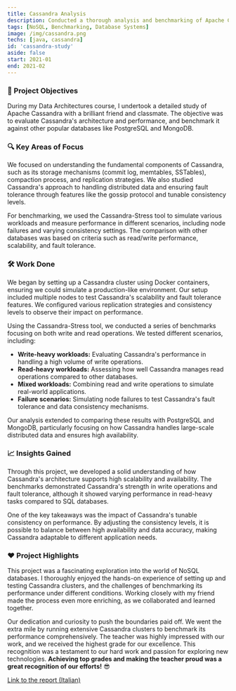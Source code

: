 ```yaml
---
title: Cassandra Analysis
description: Conducted a thorough analysis and benchmarking of Apache Cassandra, comparing its performance with other database technologies.
tags: [NoSQL, Benchmarking, Database Systems]
image: /img/cassandra.png
techs: [java, cassandra]
id: 'cassandra-study'
aside: false
start: 2021-01
end: 2021-02
---
```


### 🎯 Project Objectives
During my Data Architectures course, I undertook a detailed study of Apache Cassandra with a brilliant friend and classmate. The objective was to evaluate Cassandra's architecture and performance, and benchmark it against other popular databases like PostgreSQL and MongoDB.

### 🔍 Key Areas of Focus
We focused on understanding the fundamental components of Cassandra, such as its storage mechanisms (commit log, memtables, SSTables), compaction process, and replication strategies. We also studied Cassandra's approach to handling distributed data and ensuring fault tolerance through features like the gossip protocol and tunable consistency levels.

For benchmarking, we used the Cassandra-Stress tool to simulate various workloads and measure performance in different scenarios, including node failures and varying consistency settings. The comparison with other databases was based on criteria such as read/write performance, scalability, and fault tolerance.

### 🛠️ Work Done
We began by setting up a Cassandra cluster using Docker containers, ensuring we could simulate a production-like environment. Our setup included multiple nodes to test Cassandra's scalability and fault tolerance features. We configured various replication strategies and consistency levels to observe their impact on performance.

Using the Cassandra-Stress tool, we conducted a series of benchmarks focusing on both write and read operations. We tested different scenarios, including:

- **Write-heavy workloads:** Evaluating Cassandra's performance in handling a high volume of write operations.
- **Read-heavy workloads:** Assessing how well Cassandra manages read operations compared to other databases.
- **Mixed workloads:** Combining read and write operations to simulate real-world applications.
- **Failure scenarios:** Simulating node failures to test Cassandra's fault tolerance and data consistency mechanisms.

Our analysis extended to comparing these results with PostgreSQL and MongoDB, particularly focusing on how Cassandra handles large-scale distributed data and ensures high availability.

### 📈 Insights Gained
Through this project, we developed a solid understanding of how Cassandra's architecture supports high scalability and availability. The benchmarks demonstrated Cassandra's strength in write operations and fault tolerance, although it showed varying performance in read-heavy tasks compared to SQL databases.

One of the key takeaways was the impact of Cassandra's tunable consistency on performance. By adjusting the consistency levels, it is possible to balance between high availability and data accuracy, making Cassandra adaptable to different application needs.

### ❤️ Project Highlights
This project was a fascinating exploration into the world of NoSQL databases. I thoroughly enjoyed the hands-on experience of setting up and testing Cassandra clusters, and the challenges of benchmarking its performance under different conditions. Working closely with my friend made the process even more enriching, as we collaborated and learned together.

Our dedication and curiosity to push the boundaries paid off. We went the extra mile by running extensive Cassandra clusters to benchmark its performance comprehensively. The teacher was highly impressed with our work, and we received the highest grade for our excellence. This recognition was a testament to our hard work and passion for exploring new technologies. **Achieving top grades and making the teacher proud was a great recognition of our efforts!** 😎

[Link to the report (Italian)](/doc/unimib-cassandra.pdf)
